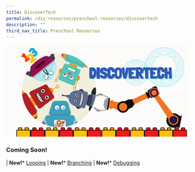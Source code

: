 ```yaml
---
title: DiscoverTech
permalink: /diy-resources/preschool-resources/discovertech
description: ""
third_nav_title: Preschool Resources
---
```

![Alt text for image on Isomer site](/images/diyresources/preschool/discovertech/DiscoverTech%20Eventbrite%20Banner.jpg)

### Coming Soon!

| **New!*** <a href="#lp-time">Looping</a> | **New!*** <a href="#lp-density">Branching</a> | **New!*** <a href="#lp-marineanimals">Debugging</a> 